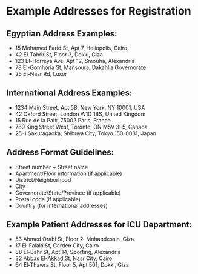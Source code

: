 # Example Addresses for Registration

## Egyptian Address Examples:
- 15 Mohamed Farid St, Apt 7, Heliopolis, Cairo
- 42 El-Tahrir St, Floor 3, Dokki, Giza
- 123 El-Horreya Ave, Apt 12, Smouha, Alexandria
- 78 El-Gomhoria St, Mansoura, Dakahlia Governorate
- 25 El-Nasr Rd, Luxor

## International Address Examples:
- 1234 Main Street, Apt 5B, New York, NY 10001, USA
- 42 Oxford Street, London W1D 1BS, United Kingdom
- 15 Rue de la Paix, 75002 Paris, France
- 789 King Street West, Toronto, ON M5V 3L5, Canada
- 25-1 Sakuragaoka, Shibuya City, Tokyo 150-0031, Japan

## Address Format Guidelines:
- Street number + Street name
- Apartment/Floor information (if applicable)
- District/Neighborhood
- City
- Governorate/State/Province (if applicable)
- Postal code (if applicable)
- Country (for international addresses)

## Example Patient Addresses for ICU Department:
- 53 Ahmed Orabi St, Floor 2, Mohandessin, Giza
- 17 El-Falaki St, Garden City, Cairo
- 88 El-Bahr St, Apt 14, Sporting, Alexandria
- 32 Abbas El-Akkad St, Nasr City, Cairo
- 64 El-Thawra St, Floor 5, Apt 501, Dokki, Giza
